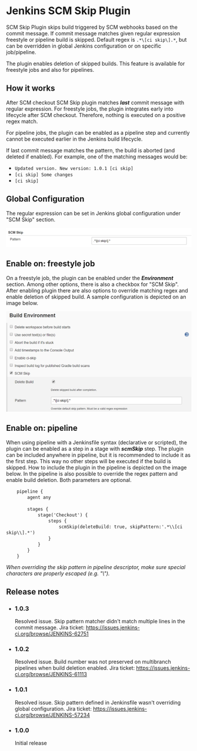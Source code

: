 # Jenkins SCM Skip Plugin

SCM Skip Plugin skips build triggered by SCM webhooks based on the commit message. If commit message matches given regular expression freestyle or pipeline build is skipped. Default regex is `.*\[ci skip\].*`, but can be overridden in global Jenkins configuration or on specific job/pipeline.

The plugin enables deletion of skipped builds. This feature is available for freestyle jobs and also for pipelines.

## How it works

After SCM checkout SCM Skip plugin matches ***last*** commit message with regular expression. For freestyle jobs, the plugin integrates early into lifecycle after SCM checkout. Therefore, nothing is executed on a positive regex match. 

For pipeline jobs, the plugin can be enabled as a pipeline step and currently cannot be executed earlier in the Jenkins build lifecycle.

If last commit message matches the pattern, the build is aborted (and deleted if enabled). For example, one of the matching messages would be:
- `Updated version. New version: 1.0.1 [ci skip]`
- `[ci skip] Some changes`
- `[ci skip]`

## Global Configuration

The regular expression can be set in Jenkins global configuration under "SCM Skip" section.

![Jenkins Global Configuration](docs/doc_global_configuration.png)

## Enable on: freestyle job

On a freestyle job, the plugin can be enabled under the ***Environment*** section. Among other options, there is also a checkbox for "SCM Skip". After enabling plugin there are also options to override matching regex and enable deletion of skipped build.  A sample configuration is depicted on an image below.

![Job Configuration](docs/doc_job_configuration.png)

## Enable on: pipeline

When using pipeline with a Jenkinsfile syntax (declarative or scripted), the plugin can be enabled as a step in a stage with ***scmSkip*** step. The plugin can be included anywhere in pipeline, but it is recommended to include it as the first step. This way no other steps will be executed if the build is skipped. How to include the plugin in the pipeline is depicted on the image below. In the pipeline is also possible to override the regex pattern and enable build deletion. Both parameters are optional.

```Jenkinsfile
    pipeline {
        agent any
        
        stages {
            stage('Checkout') {
                steps {
                    scmSkip(deleteBuild: true, skipPattern:'.*\\[ci skip\\].*')
                }
            }
        }
    }
```
*When overriding the skip pattern in pipeline descriptor, make sure special characters are properly escaped (e.g. "\\").*

## Release notes

- ### 1.0.3
    Resolved issue. Skip pattern matcher didn't match multiple lines in the commit message. 
    Jira ticket: https://issues.jenkins-ci.org/browse/JENKINS-62751

- ### 1.0.2
    Resolved issue. Build number was not preserved on multibranch pipelines when build deletion enabled.
    Jira ticket: https://issues.jenkins-ci.org/browse/JENKINS-61113

- ### 1.0.1
    Resolved issue. Skip pattern defined in Jenkinsfile wasn't overriding global configuration.
    Jira ticket: https://issues.jenkins-ci.org/browse/JENKINS-57234
- ### 1.0.0 
    Initial release
